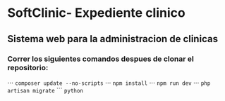 # SoftClinic- Expediente clinico  
## Sistema web para la administracion de clinicas
### Correr los siguientes comandos despues de clonar el repositorio:
⋅⋅⋅ `composer update --no-scripts`
⋅⋅⋅ `npm install`
⋅⋅⋅ `npm run dev`
⋅⋅⋅ `php artisan migrate`
``` `python`

```
